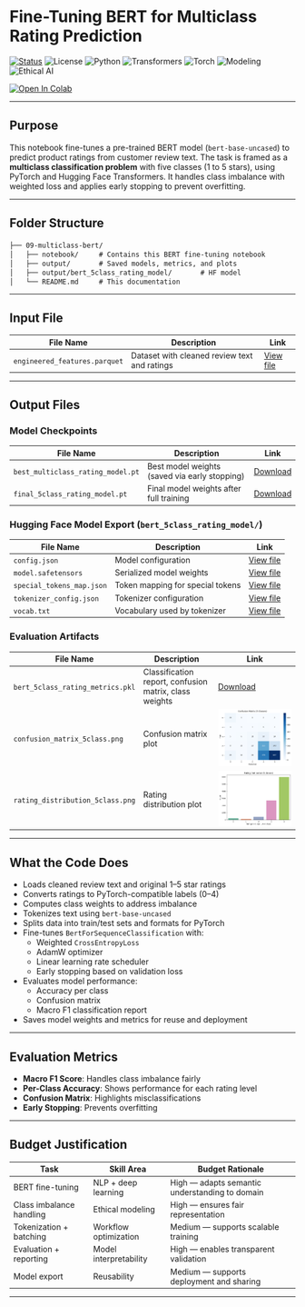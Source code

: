 #  Fine-Tuning BERT for Multiclass Rating Prediction

[![Status](https://img.shields.io/badge/status-active-brightgreen)](https://github.com/cwattsnogueira/rating-predictor-spam-detection-review-summarizer)
![License](https://img.shields.io/badge/license-MIT-blue)
![Python](https://img.shields.io/badge/python-3.10%2B-yellow)
![Transformers](https://img.shields.io/badge/transformers-BERT%20base-lightblue)
![Torch](https://img.shields.io/badge/torch-GPU%20%7C%20Fine--Tuning-red)
![Modeling](https://img.shields.io/badge/modeling-multiclass--classification-purple)
![Ethical AI](https://img.shields.io/badge/ethics-class--imbalance--aware-green)

<a href="https://colab.research.google.com/github/cwattsnogueira/rating-predictor-spam-detection-review-summarizer/blob/main/bert_5class_rating_model.ipynb" target="_parent">
  <img src="https://colab.research.google.com/assets/colab-badge.svg" alt="Open In Colab"/>
</a>

---

##  Purpose

This notebook fine-tunes a pre-trained BERT model (`bert-base-uncased`) to predict product ratings from customer review text. The task is framed as a **multiclass classification problem** with five classes (1 to 5 stars), using PyTorch and Hugging Face Transformers. It handles class imbalance with weighted loss and applies early stopping to prevent overfitting.

---

##  Folder Structure

```
├── 09-multiclass-bert/
│   ├── notebook/     # Contains this BERT fine-tuning notebook
│   ├── output/       # Saved models, metrics, and plots
│   ├── output/bert_5class_rating_model/       # HF model
│   └── README.md     # This documentation
```

---

##  Input File

| File Name                      | Description                                 | Link |
|-------------------------------|---------------------------------------------|------|
| `engineered_features.parquet` | Dataset with cleaned review text and ratings | [View file](../../05-feature-engineering/output/engineered_features.parquet) |

---

##  Output Files

###  Model Checkpoints

| File Name                          | Description                                 | Link |
|-----------------------------------|---------------------------------------------|------|
| `best_multiclass_rating_model.pt` | Best model weights (saved via early stopping) | [Download](./output/best_multiclass_rating_model.pt) |
| `final_5class_rating_model.pt`    | Final model weights after full training     | [Download](./output/final_5class_rating_model.pt) |

###  Hugging Face Model Export (`bert_5class_rating_model/`)

| File Name                  | Description                                 | Link |
|---------------------------|---------------------------------------------|------|
| `config.json`             | Model configuration                         | [View file](./output/bert_5class_rating_model/config.json) |
| `model.safetensors`       | Serialized model weights                    | [View file](./output/bert_5class_rating_model/model.safetensors) |
| `special_tokens_map.json` | Token mapping for special tokens            | [View file](./output/bert_5class_rating_model/special_tokens_map.json) |
| `tokenizer_config.json`   | Tokenizer configuration                     | [View file](./output/bert_5class_rating_model/tokenizer_config.json) |
| `vocab.txt`               | Vocabulary used by tokenizer                | [View file](./output/bert_5class_rating_model/vocab.txt) |

###  Evaluation Artifacts

| File Name                          | Description                                 | Link |
|-----------------------------------|---------------------------------------------|------|
| `bert_5class_rating_metrics.pkl`  | Classification report, confusion matrix, class weights | [Download](./output/bert_5class_rating_metrics.pkl) |
| `confusion_matrix_5class.png`     | Confusion matrix plot                       | ![Confusion Matrix](./output/confusion_matrix_5class.png) |
| `rating_distribution_5class.png`  | Rating distribution plot                    | ![Rating Distribution](./output/rating_distribution_5class.png) |

---

##  What the Code Does

- Loads cleaned review text and original 1–5 star ratings
- Converts ratings to PyTorch-compatible labels (0–4)
- Computes class weights to address imbalance
- Tokenizes text using `bert-base-uncased`
- Splits data into train/test sets and formats for PyTorch
- Fine-tunes `BertForSequenceClassification` with:
  - Weighted `CrossEntropyLoss`
  - AdamW optimizer
  - Linear learning rate scheduler
  - Early stopping based on validation loss
- Evaluates model performance:
  - Accuracy per class
  - Confusion matrix
  - Macro F1 classification report
- Saves model weights and metrics for reuse and deployment

---

##  Evaluation Metrics

- **Macro F1 Score**: Handles class imbalance fairly
- **Per-Class Accuracy**: Shows performance for each rating level
- **Confusion Matrix**: Highlights misclassifications
- **Early Stopping**: Prevents overfitting

---

##  Budget Justification

| Task                              | Skill Area               | Budget Rationale |
|-----------------------------------|--------------------------|------------------|
| BERT fine-tuning                  | NLP + deep learning      | High — adapts semantic understanding to domain |
| Class imbalance handling          | Ethical modeling         | High — ensures fair representation |
| Tokenization + batching           | Workflow optimization    | Medium — supports scalable training |
| Evaluation + reporting            | Model interpretability   | High — enables transparent validation |
| Model export                      | Reusability              | Medium — supports deployment and sharing |

---

